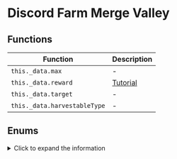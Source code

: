 # Discord Farm Merge Valley

## Functions
|Function|Description|
|--|--|
|`this._data.max`|-|
|`this._data.reward`|[Tutorial](https://youtu.be/P-pKHxkn9ZM?si=53LLLY5Wjlz-uYKj)|
|`this._data.target`|-|
|`this._data.harvestableType`|-|

## Enums

<details> 
  <summary>Click to expand the information</summary>
  
### Upgrade Card
<details> 
  <summary>Click to expand the information</summary>
|Enum|Status|Function|
|--|--|--|
|`"upgrade_card_1"`|`{"Reward": True, "Harvest": True}`|`this._data.harvestableType`|
|`"upgrade_card_2"`|`{"Reward": True, "Harvest": True}`|`this._data.harvestableType`|
|`"upgrade_card_3"`|`{"Reward": True, "Harvest": True}`|`this._data.harvestableType`|
</details>details> 

### Reward

#### Items Reward
|Enum|Status|Function|
|--|--|--|
|`"coins"`|`{"Reward": True, "Collect": True}`|`this._data.reward`|
|`"gems"`|`{"Reward": True, "Collect": True}`|`this._data.reward`|
|`"crates"`|`{"Reward": True, "Collect": True}`|`this._data.reward`|
|`"energy"`|`{"Reward": True, "Collect": True}`|`this._data.reward`|
|`"tickets"`|`{"Reward": True, "Collect": True}`|`this._data.reward`|

#### Ingredients Reward
|Enum|Status|Function|
|--|--|--|
|`"wheat"`|`{"Reward": True, "Collect": True}`|`this._data.reward`|
|`"egg"`|`{"Reward": True, "Collect": True}`|`this._data.reward`|
|`"sunflower"`|`{"Reward": True, "Collect": True}`|`this._data.reward`|
|`"milk"`|`{"Reward": True, "Collect": True}`|`this._data.reward`|
|`"sugarcane"`|`{"Reward": True, "Collect": True}`|`this._data.reward`|
|`"bacon"`|`{"Reward": True, "Collect": True}`|`this._data.reward`|
|`"carrot"`|`{"Reward": True, "Collect": True}`|`this._data.reward`|
|`"goatmilk"`|`{"Reward": True, "Collect": True}`|`this._data.reward`|
|`"soybeans"`|`{"Reward": True, "Collect": True}`|`this._data.reward`|
|`"wool"`|`{"Reward": True, "Collect": True}`|`this._data.reward`|
|`"corn"`|`{"Reward": True, "Collect": True}`|`this._data.reward`|
|`"fur"`|`{"Reward": True, "Collect": True}`|`this._data.reward`|
|`"coffeebeans"`|`{"Reward": True, "Collect": True}`|`this._data.reward`|
|`"tomato"`|`{"Reward": True, "Collect": True}`|`this._data.reward`|
|`"avocado"`|`{"Reward": True, "Collect": True}`|`this._data.reward`|
|`"truffle"`|`{"Reward": True, "Collect": True}`|`this._data.reward`|

### Reward Spawn

#### Coin
|Enum|Status|Function|
|--|--|--|
|`"coin_1"`|`{"Reward": True, "Spawn": True}`|`this._data.target`|
|`"coin_2"`|`{"Reward": True, "Spawn": True}`|`this._data.target`|
|`"coin_3"`|`{"Reward": True, "Spawn": True}`|`this._data.target`|
|`"coin_4"`|`{"Reward": True, "Spawn": True}`|`this._data.target`|
|`"coin_5"`|`{"Reward": True, "Spawn": True}`|`this._data.target`|
|`"coin_6"`|`{"Reward": True, "Spawn": True}`|`this._data.target`|
|`"coin_7"`|`{"Reward": True, "Spawn": True}`|`this._data.target`|
|`"coin_8"`|`{"Reward": True, "Spawn": True}`|`this._data.target`|

#### Gems
|Enum|Status|Function|
|--|--|--|
|`"gem_1"`|`{"Reward": True, "Spawn": True}`|`this._data.target`|
|`"gem_2"`|`{"Reward": True, "Spawn": True}`|`this._data.target`|
|`"gem_3"`|`{"Reward": True, "Spawn": True}`|`this._data.target`|
|`"gem_4"`|`{"Reward": True, "Spawn": True}`|`this._data.target`|
|`"gem_5"`|`{"Reward": True, "Spawn": True}`|`this._data.target`|
|`"gem_6"`|`{"Reward": True, "Spawn": True}`|`this._data.target`|

#### Energy
|Enum|Status|Function|
|--|--|--|
|`"energy_1"`|`{"Reward": True, "Spawn": True}`|`this._data.target`|
|`"energy_2"`|`{"Reward": True, "Spawn": True}`|`this._data.target`|
|`"energy_3"`|`{"Reward": True, "Spawn": True}`|`this._data.target`|
|`"energy_4"`|`{"Reward": True, "Spawn": True}`|`this._data.target`|

### Plant Spawn

#### Wheat
|Enum|Status|Function|
|--|--|--|
|`"wheat_1"`|`{"Reward": True, "Spawn": True}`|`this._data.target`|
|`"wheat_2"`|`{"Reward": True, "Spawn": True}`|`this._data.target`|
|`"wheat_3"`|`{"Reward": True, "Spawn": True}`|`this._data.target`|
|`"wheat_4"`|`{"Reward": True, "Spawn": True}`|`this._data.target`|

#### Sugarcane
|Enum|Status|Function|
|--|--|--|
|`"sugarcane_1"`|`{"Reward": True, "Spawn": True}`|`this._data.target`|
|`"sugarcane_2"`|`{"Reward": True, "Spawn": True}`|`this._data.target`|
|`"sugarcane_3"`|`{"Reward": True, "Spawn": True}`|`this._data.target`|
|`"sugarcane_4"`|`{"Reward": True, "Spawn": True}`|`this._data.target`|

#### Carrot
|Enum|Status|Function|
|--|--|--|
|`"carrot_1"`|`{"Reward": True, "Spawn": True}`|`this._data.target`|
|`"carrot_2"`|`{"Reward": True, "Spawn": True}`|`this._data.target`|
|`"carrot_3"`|`{"Reward": True, "Spawn": True}`|`this._data.target`|
|`"carrot_4"`|`{"Reward": True, "Spawn": True}`|`this._data.target`|

#### Soybeans
|Enum|Status|Function|
|--|--|--|
|`"soybeans_1"`|`{"Reward": True, "Spawn": True}`|`this._data.target`|
|`"soybeans_2"`|`{"Reward": True, "Spawn": True}`|`this._data.target`|
|`"soybeans_3"`|`{"Reward": True, "Spawn": True}`|`this._data.target`|
|`"soybeans_4"`|`{"Reward": True, "Spawn": True}`|`this._data.target`|

#### Sunflower
|Enum|Status|Function|
|--|--|--|
|`"sunflower_1"`|`{"Reward": True, "Spawn": True}`|`this._data.target`|
|`"sunflower_2"`|`{"Reward": True, "Spawn": True}`|`this._data.target`|
|`"sunflower_3"`|`{"Reward": True, "Spawn": True}`|`this._data.target`|
|`"sunflower_4"`|`{"Reward": True, "Spawn": True}`|`this._data.target`|

#### Corn
|Enum|Status|Function|
|--|--|--|
|`"corn_1"`|`{"Reward": True, "Spawn": True}`|`this._data.target`|
|`"corn_2"`|`{"Reward": True, "Spawn": True}`|`this._data.target`|
|`"corn_3"`|`{"Reward": True, "Spawn": True}`|`this._data.target`|
|`"corn_4"`|`{"Reward": True, "Spawn": True}`|`this._data.target`|

#### Coffe
|Enum|Status|Function|
|--|--|--|
|`"coffee_1"`|`{"Reward": True, "Spawn": True}`|`this._data.target`|
|`"coffee_2"`|`{"Reward": True, "Spawn": True}`|`this._data.target`|
|`"coffee_3"`|`{"Reward": True, "Spawn": True}`|`this._data.target`|
|`"coffee_4"`|`{"Reward": True, "Spawn": True}`|`this._data.target`|

#### Tomato
|Enum|Status|Function|
|--|--|--|
|`"tomato_1"`|`{"Reward": True, "Spawn": True}`|`this._data.target`|
|`"tomato_2"`|`{"Reward": True, "Spawn": True}`|`this._data.target`|
|`"tomato_3"`|`{"Reward": True, "Spawn": True}`|`this._data.target`|
|`"tomato_4"`|`{"Reward": True, "Spawn": True}`|`this._data.target`|

#### Avocado
|Enum|Status|Function|
|--|--|--|
|`"avocado_1"`|`{"Reward": True, "Spawn": True}`|`this._data.target`|
|`"avocado_2"`|`{"Reward": True, "Spawn": True}`|`this._data.target`|
|`"avocado_3"`|`{"Reward": True, "Spawn": True}`|`this._data.target`|
|`"avocado_4"`|`{"Reward": True, "Spawn": True}`|`this._data.target`|

### Animal Spawn

#### Chicken
|Enum|Status|Function|
|--|--|--|
|`"chicken_1"`|`{"Reward": True, "Spawn": True}`|`this._data.target`|
|`"chicken_2"`|`{"Reward": True, "Spawn": True}`|`this._data.target`|
|`"chicken_3"`|`{"Reward": True, "Spawn": True}`|`this._data.target`|
|`"chicken_4"`|`{"Reward": True, "Spawn": True}`|`this._data.target`|

#### Cow
|Enum|Status|Function|
|--|--|--|
|`"cow_1"`|`{"Reward": True, "Spawn": True}`|`this._data.target`|
|`"cow_2"`|`{"Reward": True, "Spawn": True}`|`this._data.target`|
|`"cow_3"`|`{"Reward": True, "Spawn": True}`|`this._data.target`|
|`"cow_4"`|`{"Reward": True, "Spawn": True}`|`this._data.target`|

#### Goat
|Enum|Status|Function|
|--|--|--|
|`"goat_1"`|`{"Reward": True, "Spawn": True}`|`this._data.target`|
|`"goat_2"`|`{"Reward": True, "Spawn": True}`|`this._data.target`|
|`"goat_3"`|`{"Reward": True, "Spawn": True}`|`this._data.target`|
|`"goat_4"`|`{"Reward": True, "Spawn": True}`|`this._data.target`|

#### Pig
|Enum|Status|Function|
|--|--|--|
|`"pig_1"`|`{"Reward": True, "Spawn": True}`|`this._data.target`|
|`"pig_2"`|`{"Reward": True, "Spawn": True}`|`this._data.target`|
|`"pig_3"`|`{"Reward": True, "Spawn": True}`|`this._data.target`|
|`"pig_4"`|`{"Reward": True, "Spawn": True}`|`this._data.target`|

#### Sheep
|Enum|Status|Function|
|--|--|--|
|`"sheep_1"`|`{"Reward": True, "Spawn": True}`|`this._data.target`|
|`"sheep_2"`|`{"Reward": True, "Spawn": True}`|`this._data.target`|
|`"sheep_3"`|`{"Reward": True, "Spawn": True}`|`this._data.target`|
|`"sheep_4"`|`{"Reward": True, "Spawn": True}`|`this._data.target`|

#### Deer
|Enum|Status|Function|
|--|--|--|
|`"deer_1"`|`{"Reward": True, "Spawn": True}`|`this._data.target`|
|`"deer_2"`|`{"Reward": True, "Spawn": True}`|`this._data.target`|
|`"deer_3"`|`{"Reward": True, "Spawn": True}`|`this._data.target`|
|`"deer_4"`|`{"Reward": True, "Spawn": True}`|`this._data.target`|

#### Truffle Pig
|Enum|Status|Function|
|--|--|--|
|`"trufflepig_1"`|`{"Reward": True, "Spawn": True}`|`this._data.target`|
|`"trufflepig_2"`|`{"Reward": True, "Spawn": True}`|`this._data.target`|
|`"trufflepig_3"`|`{"Reward": True, "Spawn": True}`|`this._data.target`|
|`"trufflepig_4"`|`{"Reward": True, "Spawn": True}`|`this._data.target`|

### Addon Spawn

#### Stone Spawn
|Enum|Status|Function|
|--|--|--|
|`"stone_1"`|`{"Reward": True, "Spawn": True}`|`this._data.target`|
|`"stone_2"`|`{"Reward": True, "Spawn": True}`|`this._data.target`|
|`"stone_3"`|`{"Reward": True, "Spawn": True}`|`this._data.target`|
|`"stone_4"`|`{"Reward": True, "Spawn": True}`|`this._data.target`|
|`"stone_5"`|`{"Reward": True, "Spawn": True}`|`this._data.target`|
|`"stone_6"`|`{"Reward": True, "Spawn": True}`|`this._data.target`|
|`"stone_7"`|`{"Reward": True, "Spawn": True}`|`this._data.target`|
|`"stone_8"`|`{"Reward": True, "Spawn": True}`|`this._data.target`|

#### Wood Spawn
|Enum|Status|Function|
|--|--|--|
|`"wood_1"`|`{"Reward": True, "Spawn": True}`|`this._data.target`|
|`"wood_2"`|`{"Reward": True, "Spawn": True}`|`this._data.target`|
|`"wood_3"`|`{"Reward": True, "Spawn": True}`|`this._data.target`|
|`"wood_4"`|`{"Reward": True, "Spawn": True}`|`this._data.target`|
|`"wood_5"`|`{"Reward": True, "Spawn": True}`|`this._data.target`|
|`"wood_6"`|`{"Reward": True, "Spawn": True}`|`this._data.target`|
|`"wood_7"`|`{"Reward": True, "Spawn": True}`|`this._data.target`|
|`"wood_8"`|`{"Reward": True, "Spawn": True}`|`this._data.target`|

#### Tool Spawn
|Enum|Status|Function|
|--|--|--|
|`"tool_1"`|`{"Reward": True, "Spawn": True}`|`this._data.target`|
|`"tool_2"`|`{"Reward": True, "Spawn": True}`|`this._data.target`|
|`"tool_3"`|`{"Reward": True, "Spawn": True}`|`this._data.target`|
|`"tool_4"`|`{"Reward": True, "Spawn": True}`|`this._data.target`|
|`"tool_5"`|`{"Reward": True, "Spawn": True}`|`this._data.target`|
|`"tool_6"`|`{"Reward": True, "Spawn": True}`|`this._data.target`|
|`"tool_7"`|`{"Reward": True, "Spawn": True}`|`this._data.target`|
|`"tool_8"`|`{"Reward": True, "Spawn": True}`|`this._data.target`|
|`"tool_9"`|`{"Reward": True, "Spawn": True}`|`this._data.target`|
|`"tool_10"`|`{"Reward": True, "Spawn": True}`|`this._data.target`|

#### Greenhouse Spawn
|Enum|Status|Function|
|--|--|--|
|`"greenhouse_1"`|`{"Reward": True, "Spawn": True}`|`this._data.target`|
|`"greenhouse_2"`|`{"Reward": True, "Spawn": True}`|`this._data.target`|
|`"greenhouse_3"`|`{"Reward": True, "Spawn": True}`|`this._data.target`|
|`"greenhouse_4"`|`{"Reward": True, "Spawn": True}`|`this._data.target`|
|`"greenhouse_5"`|`{"Reward": True, "Spawn": True}`|`this._data.target`|
|`"greenhouse_6"`|`{"Reward": True, "Spawn": True}`|`this._data.target`|
|`"greenhouse_7"`|`{"Reward": True, "Spawn": True}`|`this._data.target`|
|`"greenhouse_8"`|`{"Reward": True, "Spawn": True}`|`this._data.target`|
|`"greenhouse_9"`|`{"Reward": True, "Spawn": True}`|`this._data.target`|
|`"greenhouse_10"`|`{"Reward": True, "Spawn": True}`|`this._data.target`|
|`"greenhouse_11"`|`{"Reward": True, "Spawn": True}`|`this._data.target`|
|`"greenhouse"`|`{"Reward": True, "Spawn": True}`|`this._data.target`|

#### Decorative Spawn
|Enum|Status|Function|
|--|--|--|
|`"decorative_toilet"`|`{"Reward": True, "Spawn": True}`|`this._data.target`|
|`"decorative_windmill"`|`{"Reward": True, "Spawn": True}`|`this._data.target`|
|`"decorative_chickencoop"`|`{"Reward": True, "Spawn": True}`|`this._data.target`|
|`"decorative_doghouse"`|`{"Reward": True, "Spawn": True}`|`this._data.target`|
|`"decorative_farmhouse"`|`{"Reward": True, "Spawn": True}`|`this._data.target`|
|`"decorative_feedingtrough"`|`{"Reward": True, "Spawn": True}`|`this._data.target`|
|`"decorative_birdshouse"`|`{"Reward": True, "Spawn": True}`|`this._data.target`|
|`"decorative_barn"`|`{"Reward": True, "Spawn": True}`|`this._data.target`|
|`"decorative_flowerpots"`|`{"Reward": True, "Spawn": True}`|`this._data.target`|
|`"decorative_fountain"`|`{"Reward": True, "Spawn": True}`|`this._data.target`|
|`"decorative_haywagon"`|`{"Reward": True, "Spawn": True}`|`this._data.target`|
|`"decorative_lamppost"`|`{"Reward": True, "Spawn": True}`|`this._data.target`|
|`"decorative_milktank"`|`{"Reward": True, "Spawn": True}`|`this._data.target`|
|`"decorative_picknicktable"`|`{"Reward": True, "Spawn": True}`|`this._data.target`|
|`"decorative_shed"`|`{"Reward": True, "Spawn": True}`|`this._data.target`|
|`"decorative_silo"`|`{"Reward": True, "Spawn": True}`|`this._data.target`|
|`"decorative_stoneflowerpot"`|`{"Reward": True, "Spawn": True}`|`this._data.target`|
|`"decorative_watertower"`|`{"Reward": True, "Spawn": True}`|`this._data.target`|
|`"decorative_well"`|`{"Reward": True, "Spawn": True}`|`this._data.target`|
|`"flower_1"`|`{"Reward": True, "Spawn": True}`|`this._data.target`|
|`"flower_2"`|`{"Reward": True, "Spawn": True}`|`this._data.target`|
|`"flower_3"`|`{"Reward": True, "Spawn": True}`|`this._data.target`|
|`"flower_5"`|`{"Reward": True, "Spawn": True}`|`this._data.target`|
|`"flower_4"`|`{"Reward": True, "Spawn": True}`|`this._data.target`|
|`"flower_6"`|`{"Reward": True, "Spawn": True}`|`this._data.target`|
|`"flower_7"`|`{"Reward": True, "Spawn": True}`|`this._data.target`|
|`"flower_8"`|`{"Reward": True, "Spawn": True}`|`this._data.target`|
|`"flower_9"`|`{"Reward": True, "Spawn": True}`|`this._data.target`|
|`"flower_10"`|`{"Reward": True, "Spawn": True}`|`this._data.target`|

#### Decorative Christmas Spawn
|Enum|Status|Function|
|--|--|--|
|`"decorative_christmas_candygate"`|`{"Reward": True, "Spawn": True}`|`this._data.target`|
|`"decorative_christmas_elfteddy"`|`{"Reward": True, "Spawn": True}`|`this._data.target`|
|`"decorative_christmas_elfmail"`|`{"Reward": True, "Spawn": True}`|`this._data.target`|
|`"decorative_christmas_fireplace"`|`{"Reward": True, "Spawn": True}`|`this._data.target`|
|`"decorative_christmas_gift01"`|`{"Reward": True, "Spawn": True}`|`this._data.target`|
|`"decorative_christmas_elftrain"`|`{"Reward": True, "Spawn": True}`|`this._data.target`|
|`"decorative_christmas_gift02"`|`{"Reward": True, "Spawn": True}`|`this._data.target`|
|`"decorative_christmas_gingerbell"`|`{"Reward": True, "Spawn": True}`|`this._data.target`|
|`"decorative_christmas_gingerbreadhouse"`|`{"Reward": True, "Spawn": True}`|`this._data.target`|
|`"decorative_christmas_gift03"`|`{"Reward": True, "Spawn": True}`|`this._data.target`|
|`"decorative_christmas_santagift"`|`{"Reward": True, "Spawn": True}`|`this._data.target`|
|`"decorative_christmas_nutcracker"`|`{"Reward": True, "Spawn": True}`|`this._data.target`|
|`"decorative_christmas_gingerbreadsnow"`|`{"Reward": True, "Spawn": True}`|`this._data.target`|
|`"decorative_christmas_santamail"`|`{"Reward": True, "Spawn": True}`|`this._data.target`|
|`"decorative_christmas_sleigh"`|`{"Reward": True, "Spawn": True}`|`this._data.target`|
|`"decorative_christmas_snowdinner"`|`{"Reward": True, "Spawn": True}`|`this._data.target`|
|`"decorative_christmas_snowcaroling"`|`{"Reward": True, "Spawn": True}`|`this._data.target`|
|`"decorative_christmas_snowfight"`|`{"Reward": True, "Spawn": True}`|`this._data.target`|
|`"decorative_christmas_snowgifting"`|`{"Reward": True, "Spawn": True}`|`this._data.target`|
|`"decorative_christmas_gingerbreadhousesmall"`|`{"Reward": True, "Spawn": True}`|`this._data.target`|
|`"decorative_christmas_snowglobe"`|`{"Reward": True, "Spawn": True}`|`this._data.target`|
|`"decorative_christmas_snowjello"`|`{"Reward": True, "Spawn": True}`|`this._data.target`|
|`"decorative_christmas_snowlantern"`|`{"Reward": True, "Spawn": True}`|`this._data.target`|
|`"decorative_christmas_snowtelescope"`|`{"Reward": True, "Spawn": True}`|`this._data.target`|
|`"decorative_christmas_snowreindeer"`|`{"Reward": True, "Spawn": True}`|`this._data.target`|
|`"decorative_christmas_treebig"`|`{"Reward": True, "Spawn": True}`|`this._data.target`|

#### Decorative Halloween Spawn
|Enum|Status|Function|
|--|--|--|
|`"decorative_halloween_blackcat"`|`{"Reward": True, "Spawn": True}`|`this._data.target`|
|`"decorative_halloween_cauldron"`|`{"Reward": True, "Spawn": True}`|`this._data.target`|
|`"decorative_halloween_grave01"`|`{"Reward": True, "Spawn": True}`|`this._data.target`|
|`"decorative_halloween_grave02"`|`{"Reward": True, "Spawn": True}`|`this._data.target`|
|`"decorative_halloween_grandfatherclock"`|`{"Reward": True, "Spawn": True}`|`this._data.target`|
|`"decorative_halloween_ghosts"`|`{"Reward": True, "Spawn": True}`|`this._data.target`|
|`"decorative_halloween_graveyard"`|`{"Reward": True, "Spawn": True}`|`this._data.target`|
|`"decorative_halloween_hauntedhouse"`|`{"Reward": True, "Spawn": True}`|`this._data.target`|
|`"decorative_halloween_pumpkinpatchbig"`|`{"Reward": True, "Spawn": True}`|`this._data.target`|
|`"decorative_halloween_pumpkins01"`|`{"Reward": True, "Spawn": True}`|`this._data.target`|
|`"decorative_halloween_pumpkins02"`|`{"Reward": True, "Spawn": True}`|`this._data.target`|
|`"decorative_halloween_pumpkins03"`|`{"Reward": True, "Spawn": True}`|`this._data.target`|
|`"decorative_halloween_pumpkins04"`|`{"Reward": True, "Spawn": True}`|`this._data.target`|
|`"decorative_halloween_skeletonbench"`|`{"Reward": True, "Spawn": True}`|`this._data.target`|
|`"decorative_halloween_skeletoncarousel"`|`{"Reward": True, "Spawn": True}`|`this._data.target`|
|`"decorative_halloween_skeletonpicnic"`|`{"Reward": True, "Spawn": True}`|`this._data.target`|
|`"decorative_halloween_treeface"`|`{"Reward": True, "Spawn": True}`|`this._data.target`|
|`"decorative_halloween_skullaltar"`|`{"Reward": True, "Spawn": True}`|`this._data.target`|
|`"decorative_halloween_well"`|`{"Reward": True, "Spawn": True}`|`this._data.target`|

</details>
